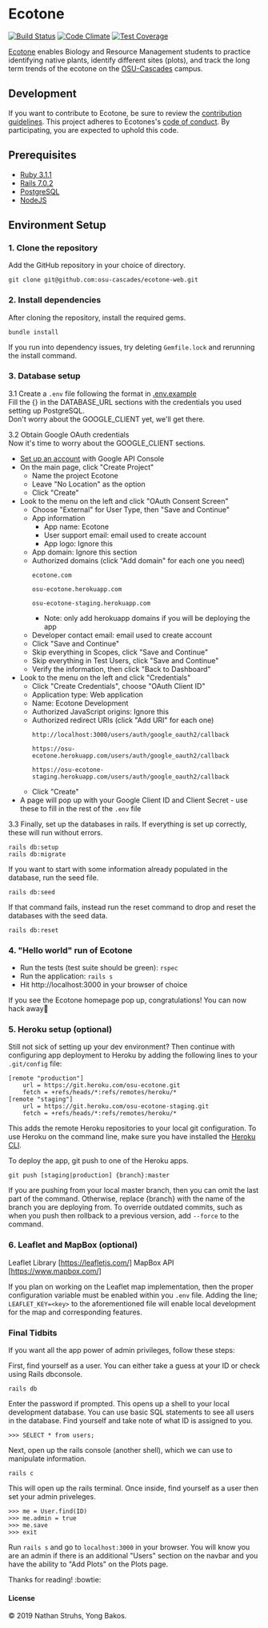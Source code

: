 # Ecotone

[![Build Status](https://travis-ci.org/osu-cascades/ecotone-web.svg?branch=master)](https://travis-ci.org/osu-cascades/ecotone-web)
[![Code Climate](https://codeclimate.com/github/osu-cascades/ecotone-web/badges/gpa.svg)](https://codeclimate.com/github/osu-cascades/ecotone-web)
[![Test Coverage](https://codeclimate.com/github/osu-cascades/ecotone-web/badges/coverage.svg)](https://codeclimate.com/github/osu-cascades/ecotone-web/coverage)

[Ecotone](https://osu-ecotone.herokuapp.com/) enables Biology and Resource Management students to practice identifying native plants, identify different sites (plots), and track the long term trends of the ecotone on the [OSU-Cascades](http://osucascades.edu) campus.

## Development
If you want to contribute to Ecotone, be sure to review the [contribution guidelines](https://github.com/osu-cascades/ecotone-web/blob/899030573a4a79cb30bf1e87bf31b0ba6e11fc78/CONTRIBUTING.md). This project adheres to Ecotones's [code of conduct](https://github.com/osu-cascades/ecotone-web/blob/899030573a4a79cb30bf1e87bf31b0ba6e11fc78/CODE_OF_CONDUCT.md). By participating, you are expected to uphold this code.

## Prerequisites
* [Ruby 3.1.1](https://rvm.io/)
* [Rails 7.0.2](http://www.installrails.com/)
* [PostgreSQL](https://www.digitalocean.com/community/tutorials/how-to-install-postgresql-on-ubuntu-20-04-quickstart)
* [NodeJS](https://nodejs.org/en/download/)

## Environment Setup

### 1. Clone the repository
Add the GitHub repository in your choice of directory.
````
git clone git@github.com:osu-cascades/ecotone-web.git
````

### 2. Install dependencies
After cloning the repository, install the required gems.
````
bundle install
````
If you run into dependency issues, try deleting `Gemfile.lock` and rerunning the install command.

### 3. Database setup
3.1 Create a `.env` file following the format in [.env.example](./.env.example)     
Fill the {} in the DATABASE_URL sections with the credentials you used setting up PostgreSQL.     
Don't worry about the GOOGLE_CLIENT yet, we'll get there.

3.2 Obtain Google OAuth credentials     
Now it's time to worry about the GOOGLE_CLIENT sections. 
* [Set up an account](https://console.developers.google.com/) with Google API Console
* On the main page, click "Create Project"
    * Name the project Ecotone
    * Leave "No Location" as the option
    * Click "Create"
* Look to the menu on the left and click "OAuth Consent Screen"
    * Choose "External" for User Type, then "Save and Continue"
    * App information
        * App name: Ecotone
        * User support email: email used to create account
        * App logo: Ignore this
    * App domain: Ignore this section
    * Authorized domains (click "Add domain" for each one you need)
        ````
        ecotone.com
        ````
        ````
        osu-ecotone.herokuapp.com
        ````
        ````
        osu-ecotone-staging.herokuapp.com
        ````
        * Note: only add herokuapp domains if you will be deploying the app
    * Developer contact email: email used to create account
    * Click "Save and Continue"
    * Skip everything in Scopes, click "Save and Continue"
    * Skip everything in Test Users, click "Save and Continue"
    * Verify the information, then click "Back to Dashboard"
* Look to the menu on the left and click "Credentials"
    * Click "Create Credentials", choose "OAuth Client ID"
    * Application type: Web application
    * Name: Ecotone Development
    * Authorized JavaScript origins: Ignore this
    * Authorized redirect URIs (click "Add URI" for each one)
        ````
        http://localhost:3000/users/auth/google_oauth2/callback
        ````
        ````
        https://osu-ecotone.herokuapp.com/users/auth/google_oauth2/callback
        ````
        ````
        https://osu-ecotone-staging.herokuapp.com/users/auth/google_oauth2/callback
        ````
    * Click "Create"
* A page will pop up with your Google Client ID and Client Secret - use these to fill in the rest of the `.env` file

3.3 Finally, set up the databases in rails. If everything is set up correctly, these will run without errors. 
````
rails db:setup
rails db:migrate
````
If you want to start with some information already populated in the database, run the seed file.
````
rails db:seed
````
If that command fails, instead run the reset command to drop and reset the databases with the seed data.
````
rails db:reset
````

### 4. "Hello world" run of Ecotone
* Run the tests (test suite should be green): `rspec`
* Run the application: `rails s`
* Hit http://localhost:3000 in your browser of choice

If you see the Ecotone homepage pop up, congratulations! You can now hack away:tada:

### 5. Heroku setup (optional)
Still not sick of setting up your dev environment? Then continue with configuring app deployment to Heroku by adding the following lines to your `.git/config` file:
````
[remote "production"]
    url = https://git.heroku.com/osu-ecotone.git
    fetch = +refs/heads/*:refs/remotes/heroku/*
[remote "staging"]
    url = https://git.heroku.com/osu-ecotone-staging.git
    fetch = +refs/heads/*:refs/remotes/heroku/*
````
This adds the remote Heroku repositories to your local git configuration. To use Heroku on the command line, make sure you have installed the [Heroku CLI](https://devcenter.heroku.com/articles/heroku-cli#install-the-heroku-cli).

To deploy the app, git push to one of the Heroku apps.
````
git push [staging|production] {branch}:master
````
If you are pushing from your local master branch, then you can omit the last part of the command. Otherwise, replace {branch} with the name of the branch you are deploying from. To override outdated commits, such as when you push then rollback to a previous version, add `--force` to the command.

### 6. Leaflet and MapBox (optional)

Leaflet Library [https://leafletjs.com/]
MapBox API [https://www.mapbox.com/]

If you plan on working on the Leaflet map implementation, then the proper configuration variable must be enabled within you `.env` file. Adding the line; `LEAFLET_KEY=<key>` to the aforementioned file will enable local development for the map and corresponding features. 

### Final Tidbits
If you want all the app power of admin privileges, follow these steps:

First, find yourself as a user. You can either take a guess at your ID or check using Rails dbconsole.
````
rails db
````
Enter the password if prompted. This opens up a shell to your local development database. You can use basic SQL statements to see all users in the database. Find yourself and take note of what ID is assigned to you.
````
>>> SELECT * from users;
````

Next, open up the rails console (another shell), which we can use to manipulate information.
````
rails c
````
This will open up the rails terminal. Once inside, find yourself as a user then set your admin priveleges.
````
>>> me = User.find(ID)
>>> me.admin = true
>>> me.save
>>> exit
````
Run `rails s` and go to `localhost:3000` in your browser. You will know you are an admin if there is an additional "Users" section on the navbar and you have the ability to "Add Plots" on the Plots page.      

Thanks for reading! :bowtie:

#### License
© 2019 Nathan Struhs, Yong Bakos.
